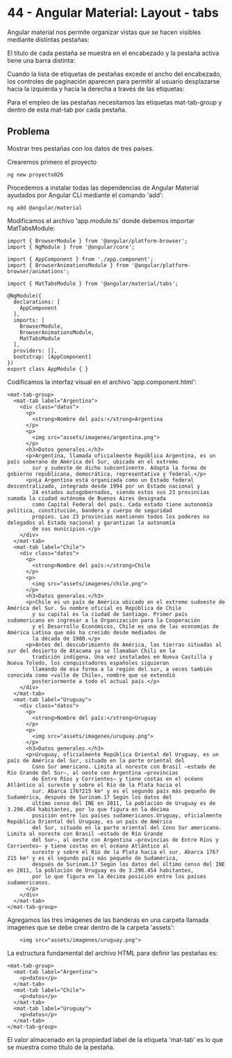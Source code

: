 # 44 - Angular Material: Layout - tabs

Angular material nos permite organizar vistas que se hacen visibles mediante distintas pestañas:

El título de cada pestaña se muestra en el encabezado y la pestaña activa tiene una barra distinta:

Cuando la lista de etiquetas de pestañas excede el ancho del encabezado, los controles de paginación aparecen para permitir al usuario desplazarse hacia la izquierda y hacia la derecha a través de las etiquetas:

Para el empleo de las pestañas necesitamos las etiquetas mat-tab-group y dentro de esta mat-tab por cada pestaña.

## Problema
Mostrar tres pestañas con los datos de tres países.

Crearemos primero el proyecto

```ng new proyecto026```

Procedemos a instalar todas las dependencias de Angular Material ayudados por Angular CLI mediante el comando 'add':

```ng add @angular/material```

Modificamos el archivo 'app.module.ts' donde debemos importar MatTabsModule:

```
import { BrowserModule } from '@angular/platform-browser';
import { NgModule } from '@angular/core';

import { AppComponent } from './app.component';
import { BrowserAnimationsModule } from '@angular/platform-browser/animations';

import { MatTabsModule } from '@angular/material/tabs';

@NgModule({
  declarations: [
    AppComponent
  ],
  imports: [
    BrowserModule,
    BrowserAnimationsModule,
    MatTabsModule
  ],
  providers: [],
  bootstrap: [AppComponent]
})
export class AppModule { }
```

Codificamos la interfaz visual en el archivo 'app.component.html':

```
<mat-tab-group>
  <mat-tab label="Argentina">
    <div class="datos">
      <p>
        <strong>Nombre del país:</strong>Argentina
      </p>
      <p>
        <img src="assets/imagenes/argentina.png">
      </p>
      <h3>Datos generales.</h3>
      <p>Argentina, llamada oficialmente República Argentina, es un país soberano de América del Sur, ubicado en el extremo
        sur y sudeste de dicho subcontinente. Adopta la forma de gobierno republicana, democrática, representativa y federal.</p>
      <p>La Argentina está organizada como un Estado federal descentralizado, integrado desde 1994 por un Estado nacional y
        24 estados autogobernados, siendo estos sus 23 provincias sumada la ciudad autónoma de Buenos Aires designada
        como Capital Federal del país. Cada estado tiene autonomía política, constitución, bandera y cuerpo de seguridad
        propios. Las 23 provincias mantienen todos los poderes no delegados al Estado nacional y garantizan la autonomía
        de sus municipios.</p>
    </div>
  </mat-tab>
  <mat-tab label="Chile">
    <div class="datos">
      <p>
        <strong>Nombre del país:</strong>Chile
      </p>
      <p>
        <img src="assets/imagenes/chile.png">
      </p>
      <h3>Datos generales.</h3>
      <p>Chile es un país de América ubicado en el extremo sudoeste de América del Sur. Su nombre oficial es República de Chile
        y su capital es la ciudad de Santiago. Primer país sudamericano en ingresar a la Organización para la Cooperación
        y el Desarrollo Económicos, Chile es una de las economías de América Latina que más ha crecido desde mediados de
        la década de 1980.</p>
      <p>Antes del descubrimiento de América, las tierras situadas al sur del desierto de Atacama ya se llamaban Chili en la
        tradición indígena. Una vez instalados en Nueva Castilla y Nueva Toledo, los conquistadores españoles siguieron
        llamando de esa forma a la región del sur, a veces también conocida como «valle de Chile», nombre que se extendió
        posteriormente a todo el actual país.</p>
    </div>
  </mat-tab>
  <mat-tab label="Uruguay">
    <div class="datos">
      <p>
        <strong>Nombre del país:</strong>Uruguay
      </p>
      <p>
        <img src="assets/imagenes/uruguay.png">
      </p>
      <h3>Datos generales.</h3>
      <p>Uruguay, oficialmente República Oriental del Uruguay, es un país de América del Sur, situado en la parte oriental del
        Cono Sur americano. Limita al noreste con Brasil —estado de Río Grande del Sur—, al oeste con Argentina —provincias
        de Entre Ríos y Corrientes— y tiene costas en el océano Atlántico al sureste y sobre el Río de la Plata hacia el
        sur. Abarca 176?215 km² y es el segundo país más pequeño de Sudamérica, después de Surinam.1? Según los datos del
        último censo del INE en 2011, la población de Uruguay es de 3.290.454 habitantes, por lo que figura en la décima
        posición entre los países sudamericanos.Uruguay, oficialmente República Oriental del Uruguay, es un país de América
        del Sur, situado en la parte oriental del Cono Sur americano. Limita al noreste con Brasil —estado de Río Grande
        del Sur—, al oeste con Argentina —provincias de Entre Ríos y Corrientes— y tiene costas en el océano Atlántico al
        sureste y sobre el Río de la Plata hacia el sur. Abarca 176?215 km² y es el segundo país más pequeño de Sudamérica,
        después de Surinam.1? Según los datos del último censo del INE en 2011, la población de Uruguay es de 3.290.454 habitantes,
        por lo que figura en la décima posición entre los países sudamericanos.
      </p>
    </div>
  </mat-tab>
</mat-tab-group>
```

Agregamos las tres imágenes de las banderas en una carpeta llamada imagenes que se debe crear dentro de la carpeta 'assets':

```
    <img src="assets/imagenes/uruguay.png">
```

La estructura fundamental del archivo HTML para definir las pestañas es:

```
<mat-tab-group>
  <mat-tab label="Argentina">
    <p>datos</p>
  </mat-tab>
  <mat-tab label="Chile">
    <p>datos</p>
  </mat-tab>
  <mat-tab label="Uruguay">
    <p>datos</p>
  </mat-tab>
</mat-tab-group>
```

El valor almacenado en la propiedad label de la etiqueta 'mat-tab' es lo que se muestra como título de la pestaña.
